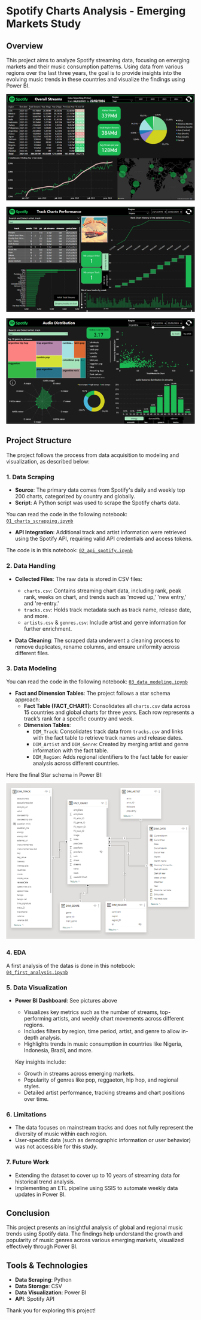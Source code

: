 # Spotify Charts Analysis - Emerging Markets Study

## Overview

This project aims to analyze Spotify streaming data, focusing on emerging markets and their music consumption patterns. Using data from various regions over the last three years, the goal is to provide insights into the evolving music trends in these countries and visualize the findings using Power BI.

<p align="center">
  <img src="images/Dashboard Overall Streams.png">
</p>
<p align="center">
  <img src="images/Dashboard Track Charts performance.png">
</p>
<p align="center">
  <img src="images/Dashboard Audio distribution.png">
</p>

## Project Structure

The project follows the process from data acquisition to modeling and visualization, as described below:

### 1. Data Scraping
- **Source**: The primary data comes from Spotify's daily and weekly top 200 charts, categorized by country and globally.
- **Script**: A Python script was used to scrape the Spotify charts data.

You can read the code in the following notebook: [`01_charts_scrapping.ipynb`](code/01_charts_scrapping.ipynb)

- **API Integration**: Additional track and artist information were retrieved using the Spotify API, requiring valid API credentials and access tokens.

The code is in this notebook: [`02_api_spotify.ipynb`](code/02_api_spotify.ipynb)

### 2. Data Handling
- **Collected Files**: The raw data is stored in CSV files:
  - `charts.csv`: Contains streaming chart data, including rank, peak rank, weeks on chart, and trends such as 'moved up,' 'new entry,' and 're-entry.'
  - `tracks.csv`: Holds track metadata such as track name, release date, and more.
  - `artists.csv` & `genres.csv`: Include artist and genre information for further enrichment.
  
- **Data Cleaning**: The scraped data underwent a cleaning process to remove duplicates, rename columns, and ensure uniformity across different files.

### 3. Data Modeling
You can read the code in the following notebook: [`03_data_modeling.ipynb`](code/03_data_modeling.ipynb)

- **Fact and Dimension Tables**: The project follows a star schema approach:
  - **Fact Table (FACT_CHART)**: Consolidates all `charts.csv` data across 15 countries and global charts for three years. Each row represents a track’s rank for a specific country and week.
  - **Dimension Tables**:
    - `DIM_Track`: Consolidates track data from `tracks.csv` and links with the fact table to retrieve track names and release dates.
    - `DIM_Artist` and `DIM_Genre`: Created by merging artist and genre information with the fact table.
    - `DIM_Region`: Adds regional identifiers to the fact table for easier analysis across different countries.

Here the final Star schema in Power BI:
<p align="center">
  <img src="images/Star Shema.png">
</p>

### 4. EDA

A first analysis of the datas is done in this notebook: [`04_first_analysis.ipynb`](code/04_first_analysis.ipynb)


### 5. Data Visualization
- **Power BI Dashboard**: 
See pictures above
  - Visualizes key metrics such as the number of streams, top-performing artists, and weekly chart movements across different regions.
  - Includes filters by region, time period, artist, and genre to allow in-depth analysis.
  - Highlights trends in music consumption in countries like Nigeria, Indonesia, Brazil, and more.
  
  Key insights include:
  - Growth in streams across emerging markets.
  - Popularity of genres like pop, reggaeton, hip hop, and regional styles.
  - Detailed artist performance, tracking streams and chart positions over time.

### 6. Limitations
- The data focuses on mainstream tracks and does not fully represent the diversity of music within each region.
- User-specific data (such as demographic information or user behavior) was not accessible for this study.
  
### 7. Future Work
- Extending the dataset to cover up to 10 years of streaming data for historical trend analysis.
- Implementing an ETL pipeline using SSIS to automate weekly data updates in Power BI.

## Conclusion
This project presents an insightful analysis of global and regional music trends using Spotify data. The findings help understand the growth and popularity of music genres across various emerging markets, visualized effectively through Power BI.

## Tools & Technologies
- **Data Scraping**: Python
- **Data Storage**: CSV
- **Data Visualization**: Power BI
- **API**: Spotify API

Thank you for exploring this project!


